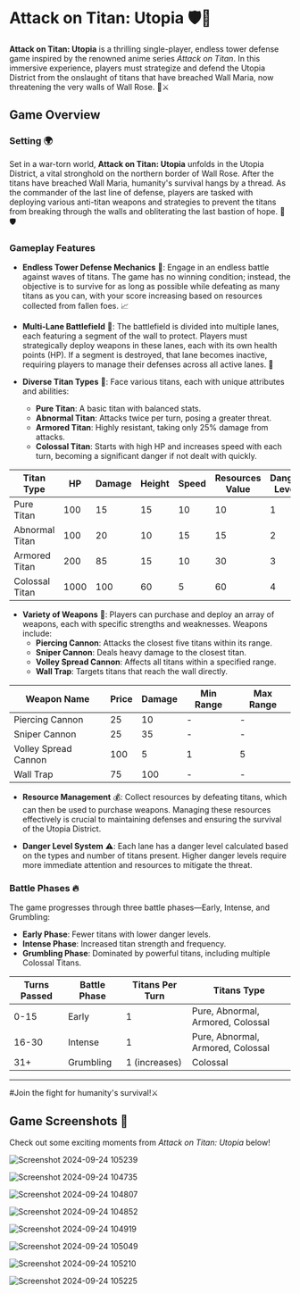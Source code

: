 # Attack on Titan: Utopia 🛡️👾

**Attack on Titan: Utopia** is a thrilling single-player, endless tower defense game inspired by the renowned anime series *Attack on Titan*. In this immersive experience, players must strategize and defend the Utopia District from the onslaught of titans that have breached Wall Maria, now threatening the very walls of Wall Rose. 🏰⚔️

## Game Overview

### Setting 🌍
Set in a war-torn world, **Attack on Titan: Utopia** unfolds in the Utopia District, a vital stronghold on the northern border of Wall Rose. After the titans have breached Wall Maria, humanity's survival hangs by a thread. As the commander of the last line of defense, players are tasked with deploying various anti-titan weapons and strategies to prevent the titans from breaking through the walls and obliterating the last bastion of hope. 💪🛡️

### Gameplay Features

- **Endless Tower Defense Mechanics** 🏰: 
  Engage in an endless battle against waves of titans. The game has no winning condition; instead, the objective is to survive for as long as possible while defeating as many titans as you can, with your score increasing based on resources collected from fallen foes. 📈

- **Multi-Lane Battlefield** 🌌: 
  The battlefield is divided into multiple lanes, each featuring a segment of the wall to protect. Players must strategically deploy weapons in these lanes, each with its own health points (HP). If a segment is destroyed, that lane becomes inactive, requiring players to manage their defenses across all active lanes. 🚧

- **Diverse Titan Types** 👹: 
  Face various titans, each with unique attributes and abilities:
    - **Pure Titan**: A basic titan with balanced stats.
    - **Abnormal Titan**: Attacks twice per turn, posing a greater threat.
    - **Armored Titan**: Highly resistant, taking only 25% damage from attacks.
    - **Colossal Titan**: Starts with high HP and increases speed with each turn, becoming a significant danger if not dealt with quickly.

| Titan Type      | HP  | Damage | Height | Speed | Resources Value | Danger Level |
|------------------|-----|--------|--------|-------|-----------------|--------------|
| Pure Titan       | 100 | 15     | 15     | 10    | 10              | 1            |
| Abnormal Titan   | 100 | 20     | 10     | 15    | 15              | 2            |
| Armored Titan    | 200 | 85     | 15     | 10    | 30              | 3            |
| Colossal Titan   | 1000| 100    | 60     | 5     | 60              | 4            |

- **Variety of Weapons** 🔫: 
  Players can purchase and deploy an array of weapons, each with specific strengths and weaknesses. Weapons include:
    - **Piercing Cannon**: Attacks the closest five titans within its range.
    - **Sniper Cannon**: Deals heavy damage to the closest titan.
    - **Volley Spread Cannon**: Affects all titans within a specified range.
    - **Wall Trap**: Targets titans that reach the wall directly.

| Weapon Name             | Price | Damage | Min Range | Max Range |
|-------------------------|-------|--------|-----------|-----------|
| Piercing Cannon         | 25    | 10     | -         | -         |
| Sniper Cannon           | 25    | 35     | -         | -         |
| Volley Spread Cannon     | 100   | 5      | 1         | 5         |
| Wall Trap               | 75    | 100    | -         | -         |

- **Resource Management** 💰: 
  Collect resources by defeating titans, which can then be used to purchase weapons. Managing these resources effectively is crucial to maintaining defenses and ensuring the survival of the Utopia District. 

- **Danger Level System** ⚠️: 
  Each lane has a danger level calculated based on the types and number of titans present. Higher danger levels require more immediate attention and resources to mitigate the threat.
 
### Battle Phases 🔥
The game progresses through three battle phases—Early, Intense, and Grumbling:
- **Early Phase**: Fewer titans with lower danger levels.
- **Intense Phase**: Increased titan strength and frequency.
- **Grumbling Phase**: Dominated by powerful titans, including multiple Colossal Titans.

| Turns Passed | Battle Phase | Titans Per Turn | Titans Type           |
|--------------|--------------|------------------|-----------------------------      |
| 0-15         | Early        | 1                | Pure, Abnormal, Armored, Colossal |
| 16-30        | Intense      | 1                | Pure, Abnormal, Armored, Colossal |
| 31+          | Grumbling    | 1 (increases)    | Colossal                          |

---

#Join the fight for humanity's survival!⚔️



## Game Screenshots 📸

Check out some exciting moments from *Attack on Titan: Utopia* below!




![Screenshot 2024-09-24 105239](https://github.com/user-attachments/assets/0d7c9328-1180-4d98-a0ca-8453db9096e3)




![Screenshot 2024-09-24 104735](https://github.com/user-attachments/assets/60ff81bb-ad8b-4350-aef8-578e32f9fb3b)




![Screenshot 2024-09-24 104807](https://github.com/user-attachments/assets/fa34ce92-bbe9-4963-b3d3-8613ac52f6a6)




![Screenshot 2024-09-24 104852](https://github.com/user-attachments/assets/24b3c08b-b6f3-43f6-beff-dc5610c6ae45)




![Screenshot 2024-09-24 104919](https://github.com/user-attachments/assets/f9106c56-786c-44b5-b263-934d66ae567d)




![Screenshot 2024-09-24 105049](https://github.com/user-attachments/assets/042844dc-d2ea-4967-9cb1-086369f0edd6)




![Screenshot 2024-09-24 105210](https://github.com/user-attachments/assets/2fa3b429-4ecd-49d3-a369-5e3364ceae53)




![Screenshot 2024-09-24 105225](https://github.com/user-attachments/assets/5ea16da4-eda9-42af-b6ed-3136586f21c4)







